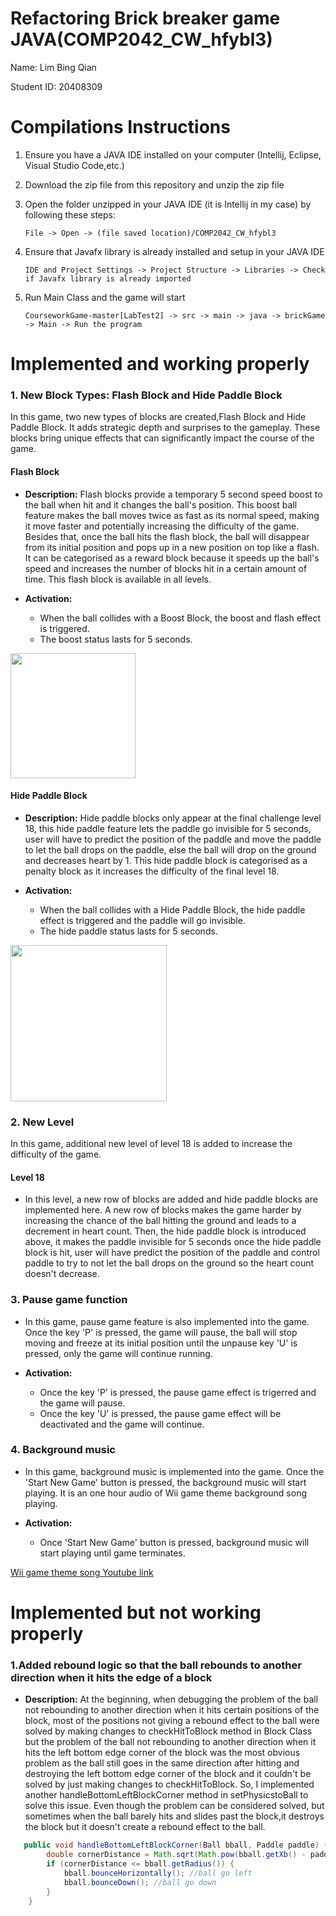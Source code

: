 # Refactoring Brick breaker game JAVA(COMP2042_CW_hfybl3)
Name: Lim Bing Qian

Student ID: 20408309

# Compilations Instructions
1) Ensure you have a JAVA IDE installed on your computer (Intellij, Eclipse, Visual Studio Code,etc.)
2) Download the zip file from this repository and unzip the zip file
3) Open the folder unzipped in your JAVA IDE (it is Intellij in my case) by following these steps:
   
    ```File -> Open -> (file saved location)/COMP2042_CW_hfybl3```
4) Ensure that Javafx library is already installed and setup in your JAVA IDE
   
   ```IDE and Project Settings -> Project Structure -> Libraries -> Check if Javafx library is already imported```
5) Run Main Class and the game will start

   ```CourseworkGame-master[LabTest2] -> src -> main -> java -> brickGame -> Main -> Run the program```
   
# Implemented and working properly
### 1. New Block Types: Flash Block and Hide Paddle Block

In this game, two new types of blocks are created,Flash Block and Hide Paddle Block. It adds strategic depth and surprises to the gameplay. These blocks bring unique effects that can significantly impact the course of the game.

#### Flash Block

- **Description:** Flash blocks provide a temporary 5 second speed boost to the ball when hit and it changes the ball's position. This boost ball feature makes the ball moves twice as fast as its normal speed, making it move faster and potentially increasing the difficulty of the game. Besides that, once the ball hits the flash block, the ball will disappear from its initial position and pops up in a new position on top like a flash. It can be categorised as a reward block because it speeds up the ball's speed and increases the number of blocks hit in a certain amount of time. This flash block is available in all levels. 

- **Activation:**
  - When the ball collides with a Boost Block, the boost and flash effect is triggered.
  - The boost status lasts for 5 seconds.
 
<img src="https://github.com/bingqian0328/COMP2042_CW_hfybl3/blob/main/src/main/resources/flash.png?raw=true" width="200">
 
#### Hide Paddle Block

- **Description:** Hide paddle blocks only appear at the final challenge level 18, this hide paddle feature lets the paddle go invisible for 5 seconds, user will have to predict the position of the paddle and move the paddle to let the ball drops on the paddle, else the ball will drop on the ground and decreases heart by 1. This hide paddle block is categorised as a penalty block as it increases the difficulty of the final level 18.

- **Activation:**
  - When the ball collides with a Hide Paddle Block, the hide paddle effect is triggered and the paddle will go invisible.
  - The hide paddle status lasts for 5 seconds.

<img src="https://github.com/bingqian0328/COMP2042_CW_hfybl3/blob/main/src/main/resources/disappear.png?raw=true" width="250">

### 2. New Level

In this game, additional new level of level 18 is added to increase the difficulty of the game. 

#### Level 18
- In this level, a new row of blocks are added and hide paddle blocks are implemented here. A new row of blocks makes the game harder by increasing the chance of the ball hitting the ground and leads to a decrement in heart count. Then, the hide paddle block is introduced above, it makes the paddle invisible for 5 seconds once the hide paddle block is hit, user will have predict the position of the paddle and control paddle to try to not let the ball drops on the ground so the heart count doesn't decrease.

### 3. Pause game function
- In this game, pause game feature is also implemented into the game. Once the key 'P' is pressed, the game will pause, the ball will stop moving and freeze at its initial position until the unpause key 'U' is pressed, only the game will continue running.

- **Activation:**
   - Once the key 'P' is pressed, the pause game effect is trigerred and the game will pause.
   - Once the key 'U' is pressed, the pause game effect will be deactivated and the game will continue.


### 4. Background music
- In this game, background music is implemented into the game. Once the 'Start New Game' button is pressed, the background music will start playing. It is an one hour audio of Wii game theme background song playing.

 - **Activation:**
   - Once 'Start New Game' button is pressed, background music will start playing until game terminates.

[Wii game theme song Youtube link](https://www.youtube.com/watch?v=LYN6DRDQcjI&t=132s)

# Implemented but not working properly

### 1.Added rebound logic so that the ball rebounds to another direction when it hits the edge of a block

- **Description:** At the beginning, when debugging the problem of the ball not rebounding to another direction when it hits certain positions of the block, most of the positions not giving a rebound effect to the ball were solved by making changes to checkHitToBlock method in Block Class but the problem of the ball not rebounding to another direction when it hits the left bottom edge corner of the block was the most obvious problem as the ball still goes in the same direction after hitting and destroying the left bottom edge corner of the block and it couldn't be solved by just making changes to checkHitToBlock. So, I implemented another handleBottomLeftBlockCorner method in setPhysicstoBall to solve this issue. Even though the problem can be considered solved, but sometimes when the ball barely hits and slides past the block,it destroys the block but it doesn't create a rebound effect to the ball.

```Java
   public void handleBottomLeftBlockCorner(Ball bball, Paddle paddle) {
        double cornerDistance = Math.sqrt(Math.pow(bball.getXb() - paddle.getX(), 2) + Math.pow(bball.getYb() - paddle.getY() - paddle.getHeight(), 2));
        if (cornerDistance <= bball.getRadius()) {
            bball.bounceHorizontally(); //ball go left
            bball.bounceDown(); //ball go down
        }
    }
```






 



